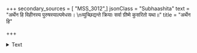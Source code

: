 +++
secondary_sources = [ "MSS_3012",]
jsonClass = "Subhaashita"
text = "अर्थेन हि विहीनस्य पुरुषस्याल्पमेधसः।  \nव्युच्छिद्यन्ते क्रियाः सर्वा ग्रीष्मे कुसरितो यथा॥"
title = "अर्थेन हि"

+++

<details><summary>Text</summary>

अर्थेन हि विहीनस्य पुरुषस्याल्पमेधसः।  
व्युच्छिद्यन्ते क्रियाः सर्वा ग्रीष्मे कुसरितो यथा॥
</details>
